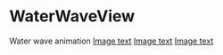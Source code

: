 # WaterWaveView
Water wave animation
[Image text](github.com/hqxi/WaterWaveView/blob/master/img/centerCircle.png)
[Image text](https://github.com/hqxi/WaterWaveView/blob/master/img/noCenterCircle.png)
[Image text](https://github.com/hqxi/WaterWaveView/blob/master/img/show.gif)

